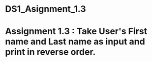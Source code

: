 # DS1_Asignment_1.3
# Assignment 1.3 : Take User's First name and Last name as input and print in reverse order.
